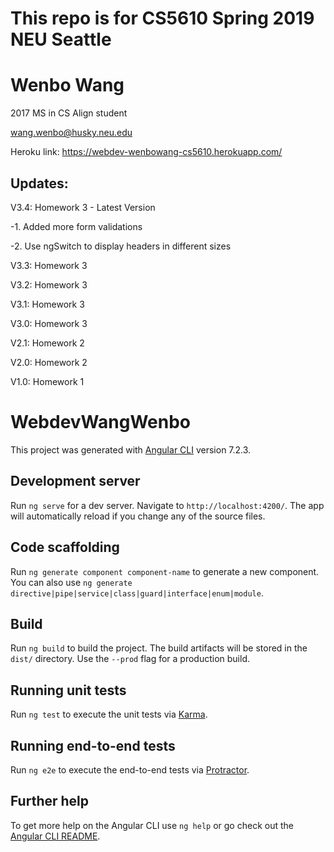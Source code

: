 # This repo is for CS5610 Spring 2019 NEU Seattle 

# Wenbo Wang

2017 MS in CS Align student

wang.wenbo@husky.neu.edu

Heroku link: https://webdev-wenbowang-cs5610.herokuapp.com/

## Updates:
V3.4: Homework 3 - Latest Version

 -1. Added more form validations
 
 -2. Use ngSwitch to display headers in different sizes

V3.3: Homework 3

V3.2: Homework 3

V3.1: Homework 3

V3.0: Homework 3

V2.1: Homework 2
 
V2.0: Homework 2

V1.0: Homework 1

# WebdevWangWenbo

This project was generated with [Angular CLI](https://github.com/angular/angular-cli) version 7.2.3.

## Development server

Run `ng serve` for a dev server. Navigate to `http://localhost:4200/`. The app will automatically reload if you change any of the source files.

## Code scaffolding

Run `ng generate component component-name` to generate a new component. You can also use `ng generate directive|pipe|service|class|guard|interface|enum|module`.

## Build

Run `ng build` to build the project. The build artifacts will be stored in the `dist/` directory. Use the `--prod` flag for a production build.

## Running unit tests

Run `ng test` to execute the unit tests via [Karma](https://karma-runner.github.io).

## Running end-to-end tests

Run `ng e2e` to execute the end-to-end tests via [Protractor](http://www.protractortest.org/).

## Further help

To get more help on the Angular CLI use `ng help` or go check out the [Angular CLI README](https://github.com/angular/angular-cli/blob/master/README.md).
